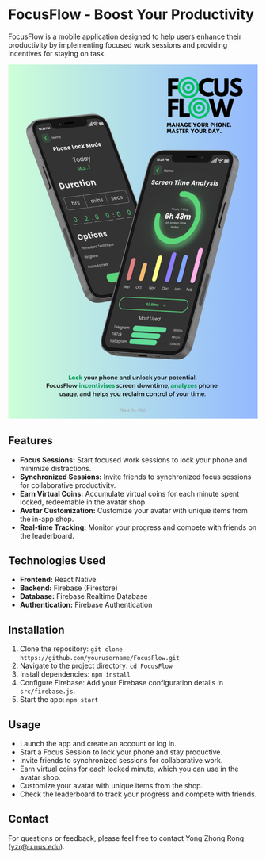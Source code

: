 # FocusFlow - Boost Your Productivity

FocusFlow is a mobile application designed to help users enhance their productivity by implementing focused work sessions and providing incentives for staying on task.

![FocusFlow Poster](/assets/FocusFlow-Poster.png)

## Features

- **Focus Sessions:** Start focused work sessions to lock your phone and minimize distractions.
- **Synchronized Sessions:** Invite friends to synchronized focus sessions for collaborative productivity.
- **Earn Virtual Coins:** Accumulate virtual coins for each minute spent locked, redeemable in the avatar shop.
- **Avatar Customization:** Customize your avatar with unique items from the in-app shop.
- **Real-time Tracking:** Monitor your progress and compete with friends on the leaderboard.

## Technologies Used

- **Frontend:** React Native
- **Backend:** Firebase (Firestore)
- **Database:** Firebase Realtime Database
- **Authentication:** Firebase Authentication

## Installation

1. Clone the repository: `git clone https://github.com/yourusername/FocusFlow.git`
2. Navigate to the project directory: `cd FocusFlow`
3. Install dependencies: `npm install`
4. Configure Firebase: Add your Firebase configuration details in `src/firebase.js`.
5. Start the app: `npm start`

## Usage

- Launch the app and create an account or log in.
- Start a Focus Session to lock your phone and stay productive.
- Invite friends to synchronized sessions for collaborative work.
- Earn virtual coins for each locked minute, which you can use in the avatar shop.
- Customize your avatar with unique items from the shop.
- Check the leaderboard to track your progress and compete with friends.

## Contact

For questions or feedback, please feel free to contact Yong Zhong Rong (yzr@u.nus.edu).

